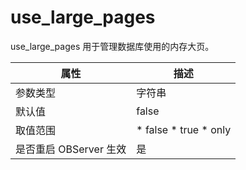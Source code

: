 use_large_pages 
====================================

use_large_pages 用于管理数据库使用的内存大页。


|      **属性**      |                                                                      **描述**                                                                      |
|------------------|--------------------------------------------------------------------------------------------------------------------------------------------------|
| 参数类型             | 字符串                                                                                                                                              |
| 默认值              | false                                                                                                                                            |
| 取值范围             | * false   * true   * only    |
| 是否重启 OBServer 生效 | 是                                                                                                                                                |


